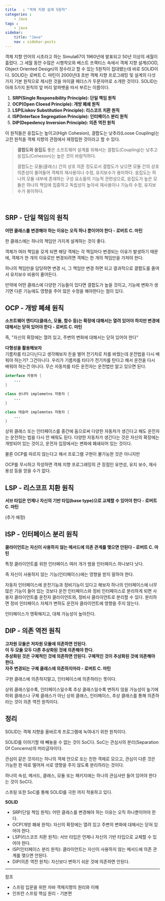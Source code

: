 ```yaml
---
title   : "객체 지향 설계 5원칙"
categories : 
    - Java
tags : 
    - java
sidebar:
    title: "Java"
    nav : sidebar-posts
---  
```


객체 지향 언어의 시초라고 하는 Simula67이 1960년에 발표되고 50년 이상의 세월이 흘렀다. 그 세월 동안 수많은 시행착오와 베스트 프랙티스 속에서 객체 지향 설계(OOD, Object Oriented Design)의 정수라고 할 수 있는 5원칙이 집대됐는데 바로 SOLID이다. SOLID는 로버트 C. 마틴이 2000년대 초반 객체 지향 프로그래밍 및 설계의 다섯 가지 기본 원칙으로 제시한 것을 마이클 페더스가 두문자어로 소개한 것이다. SOLID는 아래 5가지 원칙의 앞 머리 알파벳을 따서 부르는 이름이다.  

1. __SRP(Single Responsibility Principle): 단일 책임 원칙__
2. __OCP(Open Cloesd Principle): 개방 폐쇄 원칙__
3. __LSP(Liskov Substitution Principle): 리스코프 치환 원칙__
4. __ISP(Interface Segregation Principle): 인터페이스 분리 원칙__
5. __DIP(Depedency Inversion Principle): 의존 역전 원칙__

이 원칙들은 응집도는 높이고(High Cohesion), 결합도는 낮추라(Loose Coupling)는 고전 원칙을 객체 지향의 관점에서 재정립한 것이라고 할 수 있다.  

>__결합도와 응집도__
>좋은 소프트웨어 설계를 위해서는 결합도(Coupling)는 낮추고 응집도(Cohesion)는 높은 것이 바람직하다.
>
>결합도는 모듈(클래스) 간의 상호 의존 정도로서 결합도가 낮으면 모듈 간의 상호 의존성이 줄어들어 객체의 재사용이나 수정, 유지보수가 용이하다.
>응집도는 하나의 모듈 내부에 존재하는 구성 요소들의 기능적 관련성으로, 응집도가 높은 모듈은 하나의 책임에 집중하고 독립성이 높아셔 재사용이나 기능의 수정, 유지보수가 용이하다.

<br/>

## SRP - 단일 책임의 원칙  

__어떤 클래스를 변경해야 하는 이유는 오직 하나 뿐이어야 한다 - 로버트 C. 마틴__  


한 클래스에는 하나의 책임만 가지게 설계하는 것이 좋다.  

객체가 여러 책임을 갖게 되면 해당 객체는 각 책임마다 변경되는 이유가 발생하기 때문에, 객체가 한 개의 이유로만 변경되려면 객체는 한 개의 책임만을 가져야 한다.  

하나의 책임만을 담당하면 변경 시, 그 책임만 변경 하면 되고 결과적으로 결합도를 줄여서 유지보수 비용이 줄어든다.  

만약에 어떤 클래스에 다양한 기능들이 있다면 결합도가 높을 것이고, 기능에 변화가 생기면 다른 기능에도 영향을 주어 많은 수정을 해야한다는 점이 있다.  

## OCP - 개방 폐쇄 원칙  

__소프트웨어 엔티티(클래스, 모듈, 함수 등)는 확장에 대해서는 열려 있어야 하지만 변경에 대해서는 닫혀 있어야 한다 - 로버트 C. 마틴__  

즉, "자신의 확장에는 열려 있고, 주변의 변화에 대해서는 닫혀 있어야 한다"  

__다형성을 활용해보자__  
기름차를 타고다닌다고 생각해보자 돈을 벌어 전기차로 차를 바꿨는데 운전법을 다시 배워야 하는가? 그건아니다. 우리가 기름차를 타다가 전기차를 탄다고 해서 운전을 다시 배워야 하는건 아니다. 무슨 자동차를 타든 운전자는 운전법만 알고 있으면 된다.  

```java
interface 자동차 {
    ...
}

class 쏘나타 implemetns 자동차 {
    ...
}

class 테슬라 implemntes 자동차 {
    ...
}
```  

상위 클래스 또는 인터페이스를 중간에 둠으로써 다양한 자동차가 생긴다고 해도 운전자는 운전하는 법을 다시 안 배워도 된다. 다양한 자동차가 생긴다는 것은 자신의 확장에는 개방되어 있는 것이고, 운전자 입장에서는 변화에 폐쇄되어 있는 것이다.  

물론 OCP를 따르지 않는다고 해서 프로그램 구현이 불가능한 것은 아니지만  

OCP를 무시하고 작성하면 객체 지향 프로그래밍의 큰 장점인 유연성, 유지 보수, 재사용성 등을 얻을 수가 없다.  

## LSP - 리스코프 치환 원칙  

__서브 타입은 언제나 자신의 기반 타입(base type)으로 교체할 수 있어야 한다 - 로버트 C. 마틴__  

(추가 예정)


## ISP - 인터페이스 분리 원칙  

__클라이언트는 자신이 사용하지 않는 메서드에 의존 관계를 맺으면 안된다 - 로버트 C. 마틴__  

특정 클라이언트를 위한 인터페이스 여러 개가 범용 인터페이스 하나보다 낫다.  

즉 자신이 사용하지 않는 기능(인터페이스)에는 영향을 받지 말하야 한다.  

자동차 인터페이스에 운전기능과 정비기능이 있다고 해보자 하나의 인터페이스에 너무 많은 기능이 들어 있는 것보다 운전 인터페이스와 정비 인터페이스로 분리하게 되면 사용자 클라이언트를 운전자 클라이언트와, 정비사 클라이언트로 분리할 수 있다. 분리하면 정비 인터페이스 자체가 변하도 운전자 클라이언트에 영향을 주지 않는다.  

인터페이스가 명확해지고, 대체 가능성이 높아진다.

## DIP - 의존 역전 원칙  

__고차원 모듈은 저차원 모듈에 의존하면 안된다.__  
__이 두 모듈 모두 다른 추상화된 것에 의존해야 한다.__  
__추상화된 것은 구체적인 것에 의존하면 안된다. 구체적인 것이 추상화된 것에 의존해야 한다.__  
__자주 변경되는 구체 클래스에 의존하지마라 - 로버트 C. 마틴__  

구현 클래스에 의존하지말고, 인터페이스에 의존하라는 뜻이다.  

상위 클래스일수록, 인터페이스일수록 추상 클래스일수록 변하지 않을 가능성이 높기에 하위 클래스나 구체 클래스가 아닌 상위 클래스, 인터페이스, 추상 클래스를 통해 의존하라는 것이 의존 역전 원칙이다.  


## 정리  

SOLID는 객체 지향을 올바르게 프로그램에 녹여내기 위한 원칙이다.  

SOLID를 이야기할 때 빼놓을 수 없는 것이 SoC다. SoC는 관심사의 분리(Separation Of Concerns)의 머리글자이다.  

관심이 같은 것끼리는 하나의 객체 안으로 또는 친한 객체로 모으고, 관심이 다른 것은 가능한 한 따로 떨어져 서로 영향을 주지 않도록 분리하라는 것이다.  

하나의 속성, 메서드, 클래스, 모듈 또는 패키지에는 하나의 관심사만 들어 있어야 한다는 것이 SoC다.  

스프링 또한 SoC를 통해 SOLID를 극한 까지 적용하고 있다.  

__SOLID__  
- SRP(단일 책임 원칙): 어떤 클래스를 변경해야 하는 이유는 오직 하나뿐이어야 한다.  
- OCP(개방 폐쇄 원칙): 자신의 확장에는 열려 있고 주변의 변화에 대해서는 닫혀 있어야 한다.  
- LSP(리스코프 치환 원칙): 서브 타입은 언제나 자신의 기반 타입으로 교체할 수 있어야 한다.  
- ISP(인터페이스 분리 원칙): 클라이언트는 자신이 사용하지 않는 메서드에 의존 관계를 맺으면 안된다.  
- DIP(의존 역전 원칙): 자신보다 변하기 쉬운 것에 의존하면 안된다.  

---

참조  
- 스프링 입문을 위한 자바 객체지향의 원리와 이해
- 인프런 스프링 핵심 원리 - 기본편

